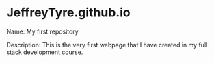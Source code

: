 # JeffreyTyre.github.io
Name: My first repository

Description: This is the very first webpage that I have created in my full stack development course.
